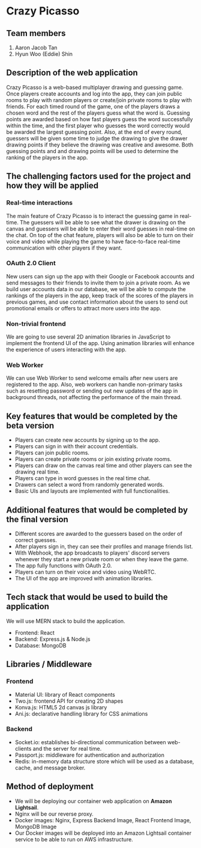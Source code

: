 # Crazy Picasso

## Team members

1. Aaron Jacob Tan
2. Hyun Woo (Eddie) Shin

## Description of the web application

Crazy Picasso is a web-based multiplayer drawing and guessing game. Once players create accounts and log into the app, they can join public rooms to play with random players or create/join private rooms to play with friends. For each timed round of the game, one of the players draws a chosen word and the rest of the players guess what the word is. Guessing points are awarded based on how fast players guess the word successfully within the time, and the first player who guesses the word correctly would be awarded the largest guessing point. Also, at the end of every round, guessers will be given some time to judge the drawing to give the drawer drawing points if they believe the drawing was creative and awesome. Both guessing points and and drawing points will be used to determine the ranking of the players in the app.

## The challenging factors used for the project and how they will be applied

### Real-time interactions

The main feature of Crazy Picasso is to interact the guessing game in real-time. The guessers will be able to see what the drawer is drawing on the canvas and guessers will be able to enter their word guesses in real-time on the chat. On top of the chat feature, players will also be able to turn on their voice and video while playing the game to have face-to-face real-time communication with other players if they want.

### OAuth 2.0 Client

New users can sign up the app with their Google or Facebook accounts and send messages to their friends to invite them to join a private room. As we build user accounts data in our database, we will be able to compute the rankings of the players in the app, keep track of the scores of the players in previous games, and use contact information about the users to send out promotional emails or offers to attract more users into the app.

### Non-trivial frontend

We are going to use several 2D animation libraries in JavaScript to implement the frontend UI of the app. Using animation libraries will enhance the experience of users interacting with the app. 

### Web Worker

We can use Web Worker to send welcome emails after new users are registered to the app. Also, web workers can handle non-primary tasks such as resetting password or sending out new updates of the app in background threads, not affecting the performance of the main thread.

## Key features that would be completed by the beta version

- Players can create new accounts by signing up to the app.
- Players can sign in with their account credentials.
- Players can join public rooms. 
- Players can create private rooms or join existing private rooms.
- Players can draw on the canvas real time and other players can see the drawing real time.
- Players can type in word guesses in the real time chat.
- Drawers can select a word from randomly generated words.
- Basic UIs and layouts are implemented with full functionalities. 

## Additional features that would be completed by the final version

- Different scores are awarded to the guessers based on the order of correct guesses.
- After players sign in, they can see their profiles and manage friends list.
- With Webhook, the app broadcasts to players' discord servers whenever they start a new private room or when they leave the game.
- The app fully functions with OAuth 2.0.
- Players can turn on their voice and video using WebRTC.
- The UI of the app are improved with animation libraries.

## Tech stack that would be used to build the application

We will use MERN stack to build the application.

- Frontend: React
- Backend: Express.js & Node.js
- Database: MongoDB

## Libraries / Middleware

### Frontend

- Material UI: library of React components
- Two.js: frontend API for creating 2D shapes
- Konva.js: HTML5 2d canvas js library
- Ani.js: declarative handling library for CSS animations

### Backend

- Socket.io: establishes bi-directional communication between web-clients and the server for real time.
- Passport.js: middleware for authentication and authorization
- Redis: in-memory data structure store which will be used as a database, cache, and message broker.

## Method of deployment 

- We will be deploying our container web application on **Amazon Lightsail**.
- Nginx will be our reverse proxy.
- Docker images: Nginx, Express Backend Image, React Frontend Image, MongoDB Image
- Our Docker images will be deployed into an Amazon Lightsail container service to be able to run on AWS infrastructure.
    

